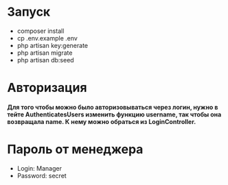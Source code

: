 # Запуск
* composer install
* cp .env.example .env
* php artisan key:generate
* php artisan migrate
* php artisan db:seed

# Авторизация
<h4>Для того чтобы можно было авторизовываться через логин, нужно в тейте AuthenticatesUsers изменить функцию username, так чтобы она возвращала name. К нему можно обраться из LoginController.</h4>

# Пароль от менеджера
* Login: Manager
* Password: secret
